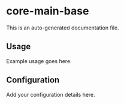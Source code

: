 # core-main-base

This is an auto-generated documentation file.

## Usage

Example usage goes here.

## Configuration

Add your configuration details here.